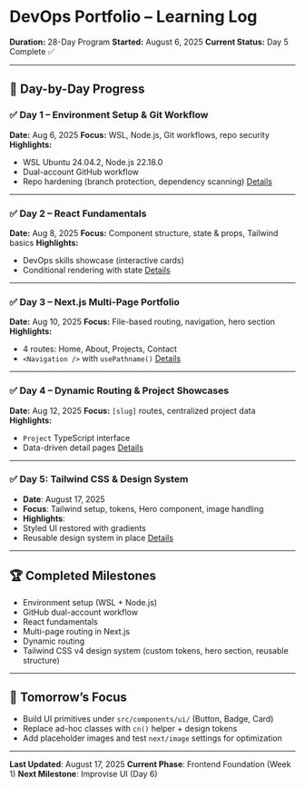 # DevOps Portfolio – Learning Log

**Duration:** 28-Day Program 
**Started:** August 6, 2025 
**Current Status:** Day 5 Complete ✅

---

## 📅 Day-by-Day Progress

### ✅ Day 1 – Environment Setup & Git Workflow
**Date:** Aug 6, 2025 
**Focus:** WSL, Node.js, Git workflows, repo security 
**Highlights:**
- WSL Ubuntu 24.04.2, Node.js 22.18.0
- Dual-account GitHub workflow
- Repo hardening (branch protection, dependency scanning) 
[Details](./daily-logs/DAY-01-SETUP.md)

---

### ✅ Day 2 – React Fundamentals
**Date:** Aug 8, 2025 
**Focus:** Component structure, state & props, Tailwind basics 
**Highlights:**
- DevOps skills showcase (interactive cards)
- Conditional rendering with state 
[Details](./daily-logs/DAY-02-REACT-FUNDAMENTALS.md)

---

### ✅ Day 3 – Next.js Multi-Page Portfolio
**Date:** Aug 10, 2025 
**Focus:** File-based routing, navigation, hero section 
**Highlights:**
- 4 routes: Home, About, Projects, Contact
- `<Navigation />` with `usePathname()` 
[Details](./daily-logs/DAY-03-NEXTJS-MULTIPAGE.md)

---

### ✅ Day 4 – Dynamic Routing & Project Showcases
**Date:** Aug 12, 2025 
**Focus:** `[slug]` routes, centralized project data 
**Highlights:**
- `Project` TypeScript interface
- Data-driven detail pages 
[Details](./daily-logs/DAY-04-DYNAMIC-ROUTING.md)

---

### ✅ **Day 5**: Tailwind CSS & Design System
- **Date**: August 17, 2025
- **Focus**: Tailwind setup, tokens, Hero component, image handling
- **Highlights**:
- Styled UI restored with gradients
- Reusable design system in place
[Details](./daily-logs/DAY-05-DESIGN-SYSTEM.md)

---

## 🏆 Completed Milestones
- Environment setup (WSL + Node.js)
- GitHub dual-account workflow
- React fundamentals
- Multi-page routing in Next.js
- Dynamic routing
- Tailwind CSS v4 design system (custom tokens, hero section, reusable structure)

---

## 🎯 Tomorrow’s Focus
- Build UI primitives under `src/components/ui/` (Button, Badge, Card) 
- Replace ad-hoc classes with `cn()` helper + design tokens 
- Add placeholder images and test `next/image` settings for optimization 

---

**Last Updated**: August 17, 2025
**Current Phase**: Frontend Foundation (Week 1)
**Next Milestone**: Improvise UI (Day 6)
